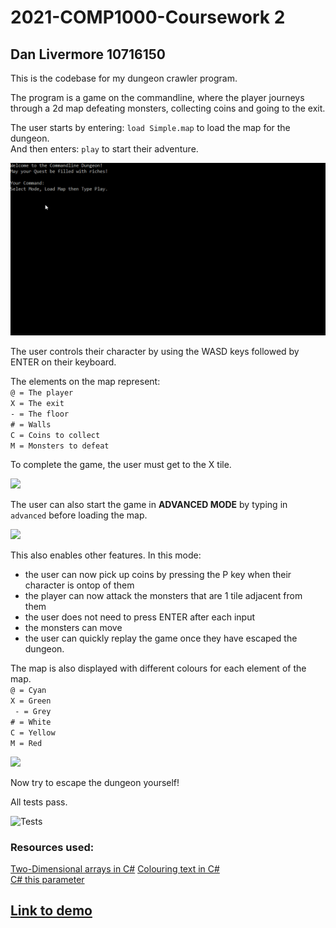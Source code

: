 # 2021-COMP1000-Coursework 2
## Dan Livermore 10716150

This is the codebase for my dungeon crawler program.

The program is a game on the commandline, where the player journeys through a 2d map defeating monsters, collecting coins and going to the exit.

The user starts by entering: ``` load Simple.map ``` to load the map for the dungeon. <br />
And then enters: ``` play ``` to start their adventure. <br />

![](gif1.gif)

The user controls their character by using the WASD keys followed by ENTER on their keyboard. <br />

The elements on the map represent: <br />
``` @ = The player ``` <br />
``` X = The exit ``` <br />
``` - = The floor ``` <br />
``` # = Walls ``` <br />
``` C = Coins to collect ``` <br />
``` M = Monsters to defeat ``` <br />

To complete the game, the user must get to the X tile.

![](gif4.gif)

The user can also start the game in **ADVANCED MODE** by typing in ``` advanced ``` before loading the map. <br />

![](gif2.gif)

This also enables other features. In this mode: <br />
- the user can now pick up coins by pressing the P key when their character is ontop of them
- the player can now attack the monsters that are 1 tile adjacent from them
- the user does not need to press ENTER after each input
- the monsters can move
- the user can quickly replay the game once they have escaped the dungeon.

The map is also displayed with different colours for each element of the map. <br />
``` @ = Cyan ``` <br />
``` X = Green ``` <br />
```  - = Grey ``` <br />
``` # = White ``` <br />
``` C = Yellow ``` <br />
``` M = Red ``` <br />

![](gif3.gif)


Now try to escape the dungeon yourself! <br />

All tests pass. 

![Tests](gif5.gif)

### Resources used: <br />
[Two-Dimensional arrays in C#](https://docs.microsoft.com/en-us/dotnet/csharp/programming-guide/arrays/multidimensional-arrays)
[Colouring text in C#](https://www.tutorialspoint.com/how-to-change-the-foreground-color-of-text-in-chash-console) <br />
[C# this parameter](https://docs.microsoft.com/en-us/dotnet/csharp/language-reference/keywords/this) <br />


## [Link to demo](https://youtu.be/tw-2qRdt0R0) 

